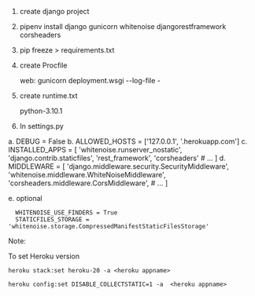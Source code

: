 1. create django project

2. pipenv install django gunicorn whitenoise djangorestframework corsheaders

3. pip freeze > requirements.txt

4. create Procfile

   web: gunicorn deployment.wsgi --log-file -

5. create runtime.txt

   python-3.10.1 

6. In settings.py

  a. DEBUG = False
  b. ALLOWED_HOSTS = ['127.0.0.1', '.herokuapp.com']
  c. INSTALLED_APPS = [
    	'whitenoise.runserver_nostatic',
    	'django.contrib.staticfiles',
      'rest_framework',
      'corsheaders'
   	# ...
	] 
  d. MIDDLEWARE = [
 	'django.middleware.security.SecurityMiddleware',
 	'whitenoise.middleware.WhiteNoiseMiddleware',
   'corsheaders.middleware.CorsMiddleware',
 	# ...
	]

   e. optional 
 
      WHITENOISE_USE_FINDERS = True
      STATICFILES_STORAGE = 'whitenoise.storage.CompressedManifestStaticFilesStorage'



Note:

To set Heroku version 

    heroku stack:set heroku-20 -a <heroku appname>

    heroku config:set DISABLE_COLLECTSTATIC=1 -a  <heroku appname>
